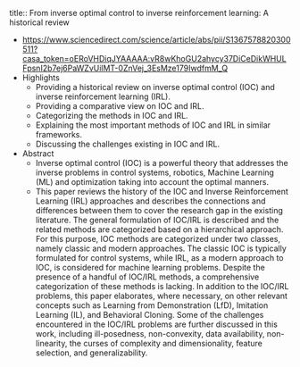 title:: From inverse optimal control to inverse reinforcement learning: A historical review

- https://www.sciencedirect.com/science/article/abs/pii/S1367578820300511?casa_token=oERoVHDiqJYAAAAA:vR8wKhoGU2ahycy37DiCeDikWHULFpsnI2b7ej6PaWZvUilMT-0ZnVej_3EsMze179IwdfmM_Q
- Highlights
	- Providing a historical review on inverse optimal control (IOC) and inverse reinforcement learning (IRL).
	- Providing a comparative view on IOC and IRL.
	- Categorizing the methods in IOC and IRL.
	- Explaining the most important methods of IOC and IRL in similar frameworks.
	- Discussing the challenges existing in IOC and IRL.
- Abstract
	- Inverse optimal control (IOC) is a powerful theory that addresses the inverse problems in control systems, robotics, Machine Learning (ML) and optimization taking into account the optimal manners.
	- This paper reviews the history of the IOC and Inverse Reinforcement Learning (IRL) approaches and describes the connections and differences between them to cover the research gap in the existing literature. The general formulation of IOC/IRL is described and the related methods are categorized based on a hierarchical approach. For this purpose, IOC methods are categorized under two classes, namely classic and modern approaches. The classic IOC is typically formulated for control systems, while IRL, as a modern approach to IOC, is considered for machine learning problems. Despite the presence of a handful of IOC/IRL methods, a comprehensive categorization of these methods is lacking. In addition to the IOC/IRL problems, this paper elaborates, where necessary, on other relevant concepts such as Learning from Demonstration (LfD), Imitation Learning (IL), and Behavioral Cloning. Some of the challenges encountered in the IOC/IRL problems are further discussed in this work, including ill-posedness, non-convexity, data availability, non-linearity, the curses of complexity and dimensionality, feature selection, and generalizability.